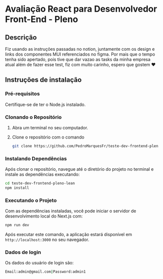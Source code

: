 # Avaliação React para Desenvolvedor Front-End - Pleno

## Descrição

Fiz usando as instruções passadas no notion, juntamente com os design e links dos componentes MUI referenciados no figma. Por mais que o tempo tenha sido apertado, pois tive que dar vazao as tasks da minha empresa atual além de fazer esse test, fiz com muito carinho, espero que gostem ❤️

## Instruções de instalação

### Pré-requisitos

Certifique-se de ter o Node.js instalado.

### Clonando o Repositório

1. Abra um terminal no seu computador.
2. Clone o repositório com o comando

   ```bash
   git clone https://github.com/PedroMarquesFr/teste-dev-frontend-pleno-lean.git
   ```

### Instalando Dependências

Após clonar o repositório, navegue até o diretório do projeto no terminal e instale as dependências executando:

```bash
cd teste-dev-frontend-pleno-lean
npm install
```

### Executando o Projeto

Com as dependências instaladas, você pode iniciar o servidor de desenvolvimento local do Next.js com:

```bash
npm run dev
```

Após executar este comando, a aplicação estará disponível em `http://localhost:3000` no seu navegador.

### Dados de login

Os dados do usuário de login são:

```bash
Email:admin@gmail.com|Password:admin1
```
